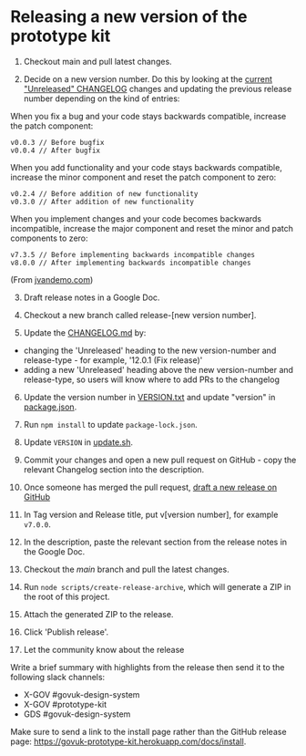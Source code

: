 # Releasing a new version of the prototype kit

1. Checkout main and pull latest changes.

2. Decide on a new version number. Do this by looking at the [current "Unreleased" CHANGELOG](../CHANGELOG.md) changes and updating the previous release number depending on the kind of entries:

When you fix a bug and your code stays backwards compatible, increase the patch component:

```
v0.0.3 // Before bugfix
v0.0.4 // After bugfix
```

When you add functionality and your code stays backwards compatible, increase the minor component and reset the patch component to zero:

```
v0.2.4 // Before addition of new functionality
v0.3.0 // After addition of new functionality
```

When you implement changes and your code becomes backwards incompatible, increase the major component and reset the minor and patch components to zero:

```
v7.3.5 // Before implementing backwards incompatible changes
v8.0.0 // After implementing backwards incompatible changes
```

(From [jvandemo.com](https://www.jvandemo.com/a-simple-guide-to-semantic-versioning/))

3. Draft release notes in a Google Doc. 

4. Checkout a new branch called release-[new version number].

5. Update the [CHANGELOG.md](/CHANGELOG.md) by:

  - changing the 'Unreleased' heading to the new version-number and release-type - for example, '12.0.1 (Fix release)'
  - adding a new 'Unreleased' heading above the new version-number and release-type, so users will know where to add PRs to the changelog

6. Update the version number in [VERSION.txt](/VERSION.txt) and update "version" in [package.json](/package.json#L4).

7. Run `npm install` to update `package-lock.json`.

8. Update `VERSION` in [update.sh](/update.sh#L5).

9. Commit your changes and open a new pull request on GitHub - copy the relevant Changelog section into the description.

10. Once someone has merged the pull request, [draft a new release on GitHub](https://github.com/alphagov/govuk-prototype-kit/releases)

11. In Tag version and Release title, put v[version number], for example `v7.0.0`.

12. In the description, paste the relevant section from the release notes in the Google Doc.

13. Checkout the *main* branch and pull the latest changes.

14. Run `node scripts/create-release-archive`, which will generate a ZIP in the root of this project.

15. Attach the generated ZIP to the release.

16. Click 'Publish release'.

17. Let the community know about the release

Write a brief summary with highlights from the release then send it to the following slack channels:

- X-GOV #govuk-design-system
- X-GOV #prototype-kit
- GDS #govuk-design-system

Make sure to send a link to the install page rather than the GitHub release page: https://govuk-prototype-kit.herokuapp.com/docs/install.
